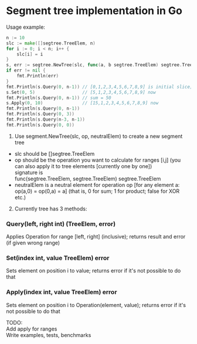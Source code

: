# Segment tree implementation in Go

Usage example:

```go
n := 10
slc := make([]segtree.TreeElem, n)
for i := 0; i < n; i++ {
	slc[i] = i
}
s, err := segtree.NewTree(slc, func(a, b segtree.TreeElem) segtree.TreeElem {return a.(int) + b.(int)}, 0)
if err != nil {
	fmt.Println(err)
}
fmt.Println(s.Query(0, n-1)) // [0,1,2,3,4,5,6,7,8,9] is initial slice; sum for 0 to n 45
s.Set(0, 5)                  // [5,1,2,3,4,5,6,7,8,9] now
fmt.Println(s.Query(0, n-1)) // sum = 50
s.Apply(0, 10)               // [15,1,2,3,4,5,6,7,8,9] now
fmt.Println(s.Query(0, n-1))
fmt.Println(s.Query(0, 3))
fmt.Println(s.Query(n-3, n-1))
fmt.Println(s.Query(0, 0))
```

1. Use segment.NewTree(slc, op, neutralElem) to create a new segment tree  
* slc should be []segtree.TreeElem  
* op should be the operation you want to calculate for ranges \[i,j\] (you can also apply it to tree elements \[currently one by one\])  
signature is  
func(segtree.TreeElem, segtree.TreeElem) segtree.TreeElem  
* neutralElem is a neutral element for operation op [for any element a: op(a,0) = op(0,a) = a] (that is, 0 for sum; 1 for product; false for XOR etc.)  
2. Currently tree has 3 methods:  
### Query(left, right int) (TreeElem, error)
Applies Operation for range [left, right] (inclusive); returns result and error (if given wrong range)
### Set(index int, value TreeElem) error
Sets element on position i to value; returns error if it's not possible to do that
### Apply(index int, value TreeElem) error
Sets element on position i to Operation(element, value); returns error if it's not possible to do that

TODO:  
Add apply for ranges  
Write examples, tests, benchmarks  
